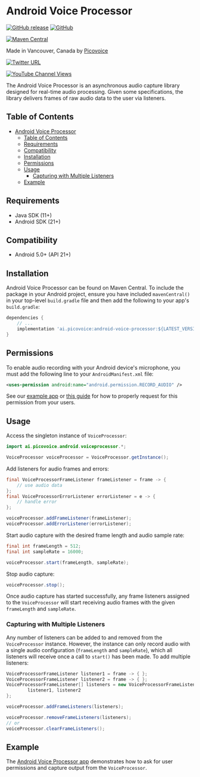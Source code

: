 # Android Voice Processor

[![GitHub release](https://img.shields.io/github/release/Picovoice/android-voice-processor.svg)](https://github.com/Picovoice/android-voice-processor/releases)
[![GitHub](https://img.shields.io/github/license/Picovoice/android-voice-processor)](https://github.com/Picovoice/android-voice-processor/)

[![Maven Central](https://img.shields.io/maven-central/v/ai.picovoice/android-voice-processor?label=maven-central)](https://repo1.maven.org/maven2/ai/picovoice/android-voice-processor/)

Made in Vancouver, Canada by [Picovoice](https://picovoice.ai)

<!-- markdown-link-check-disable -->
[![Twitter URL](https://img.shields.io/twitter/url?label=%40AiPicovoice&style=social&url=https%3A%2F%2Ftwitter.com%2FAiPicovoice)](https://twitter.com/AiPicovoice)
<!-- markdown-link-check-enable -->
[![YouTube Channel Views](https://img.shields.io/youtube/channel/views/UCAdi9sTCXLosG1XeqDwLx7w?label=YouTube&style=social)](https://www.youtube.com/channel/UCAdi9sTCXLosG1XeqDwLx7w)

The Android Voice Processor is an asynchronous audio capture library designed for real-time audio
processing. Given some specifications, the library delivers frames of raw audio data to the user via
listeners.

## Table of Contents

- [Android Voice Processor](#android-voice-processor)
    - [Table of Contents](#table-of-contents)
    - [Requirements](#requirements)
    - [Compatibility](#compatibility)
    - [Installation](#installation)
    - [Permissions](#permissions)
    - [Usage](#usage)
        - [Capturing with Multiple Listeners](#capturing-with-multiple-listeners)
    - [Example](#example)

## Requirements

- Java SDK (11+)
- Android SDK (21+)

## Compatibility

- Android 5.0+ (API 21+)

## Installation

Android Voice Processor can be found on Maven Central. To include the package in your Android
project, ensure you have included `mavenCentral()` in your top-level `build.gradle` file and then
add the following to your app's `build.gradle`:

```groovy
dependencies {
    // ...
    implementation 'ai.picovoice:android-voice-processor:${LATEST_VERSION}'
}
```

## Permissions

To enable audio recording with your Android device's microphone, you must add the following line to
your `AndroidManifest.xml` file:

```xml
<uses-permission android:name="android.permission.RECORD_AUDIO" />
```

See our [example app](example/) or [this guide](https://developer.android.com/training/permissions/requesting)
for how to properly request for this permission from your users.

## Usage

Access the singleton instance of `VoiceProcessor`:

```java
import ai.picovoice.android.voiceprocessor.*;

VoiceProcessor voiceProcessor = VoiceProcessor.getInstance();
```

Add listeners for audio frames and errors:

```java
final VoiceProcessorFrameListener frameListener = frame -> {
    // use audio data
};
final VoiceProcessorErrorListener errorListener = e -> {
    // handle error
};

voiceProcessor.addFrameListener(frameListener);
voiceProcessor.addErrorListener(errorListener);
```

Start audio capture with the desired frame length and audio sample rate:

```java
final int frameLength = 512;
final int sampleRate = 16000;

voiceProcessor.start(frameLength, sampleRate);
```

Stop audio capture:
```java
voiceProcessor.stop();
```

Once audio capture has started successfully, any frame listeners assigned to the `VoiceProcessor`
will start receiving audio frames with the given `frameLength` and `sampleRate`.

### Capturing with Multiple Listeners

Any number of listeners can be added to and removed from the `VoiceProcessor` instance. However,
the instance can only record audio with a single audio configuration (`frameLength` and `sampleRate`),
which all listeners will receive once a call to `start()` has been made. To add multiple listeners:
```java
VoiceProcessorFrameListener listener1 = frame -> { };
VoiceProcessorFrameListener listener2 = frame -> { };
VoiceProcessorFrameListener[] listeners = new VoiceProcessorFrameListener[] {
        listener1, listener2 
};

voiceProcessor.addFrameListeners(listeners);

voiceProcessor.removeFrameListeners(listeners);
// or
voiceProcessor.clearFrameListeners();
```

## Example

The [Android Voice Processor app](example/) demonstrates how to ask for user permissions and capture output from
the `VoiceProcessor`.
